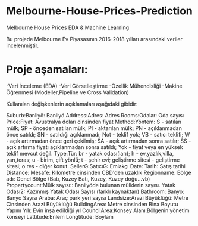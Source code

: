 # Melbourne-House-Prices-Prediction
Melbourne House Prices EDA &amp; Machine Learning

Bu projede Melbourne Ev Piyasasının 2016-2018 yılları arasındaki veriler incelenmiştir.

# Proje aşamaları:
-Veri İnceleme (EDA)
-Veri Görselleştirme
-Özellik Mühendisliği
-Makine Öğrenmesi (Modeller,Pipeline ve Cross Validation)


Kullanılan değişkenlerin açıklamaları aşağıdaki gibidir:

<p>
Suburb:Banliyö: Banliyö
Address:Adres: Adres
Rooms:Odalar: Oda sayısı
Price:Fiyat: Avustralya doları cinsinden fiyat
Method:Yöntem: S - satılan mülk; SP - önceden satılan mülk; PI - aktarılan mülk; PN - açıklanmadan önce satıldı; SN - satıldığı açıklanmadı; Not - teklif yok; VB - satıcı teklifi; W - açık artırmadan önce geri çekilmiş; SA - açık artırmadan sonra satılır; SS - açık artırma fiyatı açıklanmadan sonra satıldı; Yok - fiyat veya en yüksek teklif mevcut değil.
Type:Tür: br - yatak odası(ları); h - ev,yazlık,villa, yarı,teras; u - birim, çift yönlü; t - şehir evi; geliştirme sitesi - geliştirme sitesi; o res - diğer konut.
SellerG:SatıcıG: Emlakçı
Date: Tarih: Satış tarihi
Distance: Mesafe: Kilometre cinsinden CBD'den uzaklık
Regionname: Bölge adı: Genel Bölge (Batı, Kuzey Batı, Kuzey, Kuzey doğu…vb)
Propertycount:Mülk sayısı:: Banliyöde bulunan mülklerin sayısı.
Yatak Odası2: Kazınmış Yatak Odası Sayısı (farklı kaynaktan)
Bathroom: Banyo: Banyo Sayısı
Araba: Araç park yeri sayısı
Landsize:Arazi Büyüklüğü: Metre Cinsinden Arazi Büyüklüğü
BuildingArea: Metre cinsinden Bina Boyutu
Yapım Yılı: Evin inşa edildiği yıl
CouncilArea:Konsey Alanı:Bölgenin yönetim konseyi
Lattitude:Enlem
Longtitude: Boylam

</p> 


